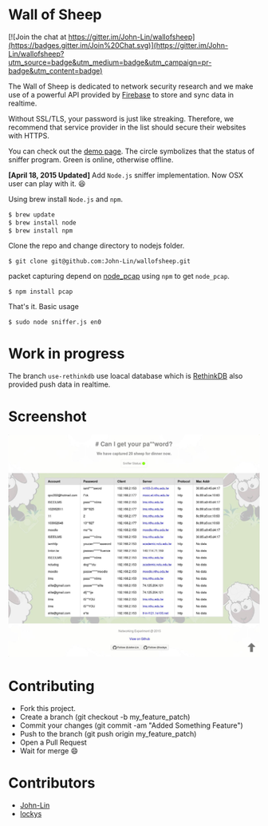 Wall of Sheep
=============

[![Join the chat at https://gitter.im/John-Lin/wallofsheep](https://badges.gitter.im/Join%20Chat.svg)](https://gitter.im/John-Lin/wallofsheep?utm_source=badge&utm_medium=badge&utm_campaign=pr-badge&utm_content=badge)

The Wall of Sheep is dedicated to network security research and we make use of a powerful API provided by [Firebase](https://www.firebase.com/) to store and sync data in realtime.

Without SSL/TLS, your password is just like streaking. Therefore, we recommend that service provider in the list should secure their websites with HTTPS.

You can check out the [demo page](https://amber-inferno-5029.firebaseapp.com).
The circle symbolizes that the status of sniffer program. Green is online, otherwise offline.


**[April 18, 2015 Updated]** Add `Node.js` sniffer implementation. Now OSX user can play with it. :laughing:


Using brew install `Node.js` and `npm`.

```
$ brew update
$ brew install node
$ brew install npm
```

Clone the repo and change directory to nodejs folder.

```
$ git clone git@github.com:John-Lin/wallofsheep.git
```

packet capturing depend on [node_pcap](https://github.com/mranney/node_pcap) using `npm` to get `node_pcap`.

```
$ npm install pcap
```

That's it. Basic usage

```
$ sudo node sniffer.js en0
```


Work in progress
================

The branch `use-rethinkdb` use loacal database which is [RethinkDB](http://www.rethinkdb.com/) also provided push data in realtime.


Screenshot
===========
![wallofsheep](/screenshot/screenshot.jpeg?raw=true "Wall of Sheep")


Contributing
===========
- Fork this project.
- Create a branch (git checkout -b my_feature_patch)
- Commit your changes (git commit -am "Added Something Feature")
- Push to the branch (git push origin my_feature_patch)
- Open a Pull Request
- Wait for merge :smile:


Contributors
===========
- [John-Lin](https://github.com/John-Lin)
- [lockys](https://github.com/lockys)
